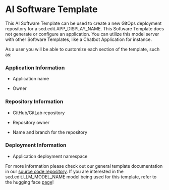# AI Software Template

This AI Software Template can be used to create a new GitOps deployment repository for a sed.edit.APP_DISPLAY_NAME. This Software Template does not generate or configure an application. You can utilize this model server with other Software Templates, like a Chatbot Application for instance.

As a user you will be able to customize each section of the template, such as:

### **Application Information**

- Application name

- Owner

### **Repository Information**

- GitHub/GitLab repository

- Repository owner

- Name and branch for the repository

### **Deployment Information**

- Application deployment namespace


For more information please check out our general template documentation in our [source code repository](https://github.com/redhat-ai-dev/ai-lab-template). If you are interested in the sed.edit.LLM_MODEL_NAME model being used for this template, refer to the hugging face [page](sed.edit.LLM_MODEL_SRC)!